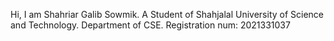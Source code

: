 Hi, I am Shahriar Galib Sowmik. 
A Student of Shahjalal University of Science and Technology. 
Department of CSE. 
Registration num: 2021331037
